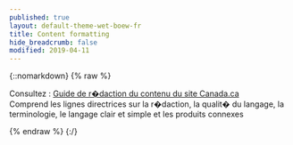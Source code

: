 ```yaml
---
published: true
layout: default-theme-wet-boew-fr
title: Content formatting
hide_breadcrumb: false
modified: 2019-04-11
---
```

{::nomarkdown}
{% raw %}
<p>Consultez : <a href="https://www.tbs-sct.gc.ca/hgw-cgf/oversight-surveillance/communications/csc-grc-fra.asp">Guide de r�daction du contenu du site Canada.ca</a><br>
    Comprend les lignes directrices sur la r�daction, la qualit� du langage, la terminologie, le langage clair et simple et les produits connexes</p>
{% endraw %}
{:/}
